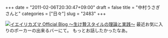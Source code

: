 +++
date = "2011-02-06T20:30:47+09:00"
draft = false
title = "中村うさぎさんと"
categories = ["日々"]
slug = "2483"
+++

<a href="http://ieiri.net/wordpress/wp-content/uploads/ameblo/blog_import_4f7a3aa9c8210.jpg"><img src="http://ieiri.net/wordpress/wp-content/uploads/ameblo/blog_import_4f7a3aa91f931.jpg" alt="イエイリカズマ Official Blog ～生け贄スタイルの理論と実践～" /></a>
最近お気に入りのポーカーの出来るバーにて。
もっとお話したかったなあ。
